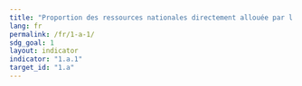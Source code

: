 ```yaml
---
title: "Proportion des ressources nationales directement allouée par l’État à des programmes de réduction de la pauvreté"
lang: fr
permalink: /fr/1-a-1/
sdg_goal: 1
layout: indicator
indicator: "1.a.1"
target_id: "1.a"
---
```


